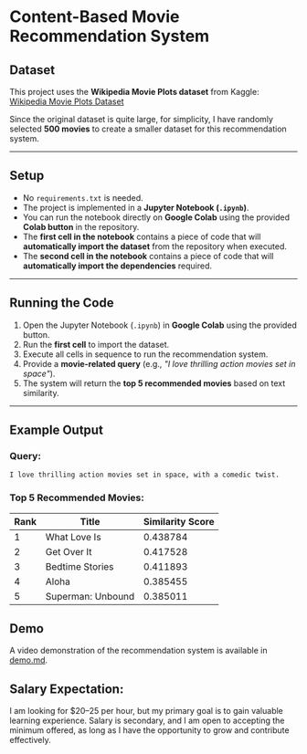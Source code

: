 # Content-Based Movie Recommendation System

## Dataset

This project uses the **Wikipedia Movie Plots dataset** from Kaggle:  
[Wikipedia Movie Plots Dataset](https://www.kaggle.com/datasets/jrobischon/wikipedia-movie-plots?resource=download)

Since the original dataset is quite large, for simplicity, I have randomly selected **500 movies** to create a smaller dataset for this recommendation system.

---

## Setup

- No `requirements.txt` is needed.
- The project is implemented in a **Jupyter Notebook (`.ipynb`)**.
- You can run the notebook directly on **Google Colab** using the provided **Colab button** in the repository.
- The **first cell in the notebook** contains a piece of code that will **automatically import the dataset** from the repository when executed.
- The **second cell in the notebook** contains a piece of code that will **automatically import the dependencies** required.

---

## Running the Code

1. Open the Jupyter Notebook (`.ipynb`) in **Google Colab** using the provided button.
2. Run the **first cell** to import the dataset.
3. Execute all cells in sequence to run the recommendation system.
4. Provide a **movie-related query** (e.g., *"I love thrilling action movies set in space"*).
5. The system will return the **top 5 recommended movies** based on text similarity.

---

## Example Output

### **Query**:
```plaintext
I love thrilling action movies set in space, with a comedic twist.
```
### **Top 5 Recommended Movies**:

| Rank | Title                  | Similarity Score |
|------|------------------------|-----------------|
| 1    | What Love Is	         | 0.438784           |
| 2    | Get Over It	      | 0.417528           |
| 3    | Bedtime Stories	 | 0.411893          |
| 4    | Aloha           | 0.385455           |
| 5    | Superman: Unbound	        | 0.385011           |

## Demo
A video demonstration of the recommendation system is available in [demo.md](demo.md).

## Salary Expectation:
I am looking for $20–25 per hour, but my primary goal is to gain valuable learning experience. Salary is secondary, and I am open to accepting the minimum offered, as long as I have the opportunity to grow and contribute effectively.
